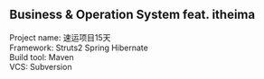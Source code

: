 ## Business & Operation  System feat. itheima </br>
Project name: 速运项目15天 </br>
Framework: Struts2 Spring Hibernate </br>
Build tool: Maven </br>
VCS: Subversion </br>
